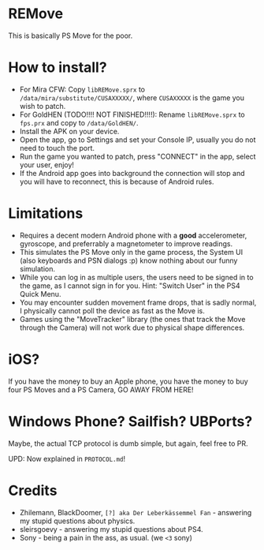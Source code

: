 # REMove

This is basically PS Move for the poor.

# How to install?

- For Mira CFW: Copy `libREMove.sprx` to `/data/mira/substitute/CUSAXXXXX/`, where `CUSAXXXXX` is the game you wish to patch.
- For GoldHEN (TODO!!!! NOT FINISHED!!!!): Rename `libREMove.sprx` to `fps.prx` and copy to `/data/GoldHEN/`.
- Install the APK on your device.
- Open the app, go to Settings and set your Console IP, usually you do not need to touch the port.
- Run the game you wanted to patch, press "CONNECT" in the app, select your user, enjoy!
- If the Android app goes into background the connection will stop and you will have to reconnect, this is because of Android rules.

# Limitations

- Requires a decent modern Android phone with a **good** accelerometer, gyroscope, and preferrably a magnetometer to improve readings.
- This simulates the PS Move only in the game process, the System UI (also keyboards and PSN dialogs :p) know nothing about our funny simulation.
- While you can log in as multiple users, the users need to be signed in to the game, as I cannot sign in for you.
  Hint: "Switch User" in the PS4 Quick Menu.
- You may encounter sudden movement frame drops, that is sadly normal, I physically cannot poll the device as fast as the Move is.
- Games using the "MoveTracker" library (the ones that track the Move through the Camera) will not work due to physical shape differences.

# iOS?

If you have the money to buy an Apple phone, you have the money to buy four PS Moves and a PS Camera, GO AWAY FROM HERE!

# Windows Phone? Sailfish? UBPorts?

Maybe, the actual TCP protocol is dumb simple, but again, feel free to PR.

UPD: Now explained in `PROTOCOL.md`!

# Credits

- Zhilemann, BlackDoomer, `[?] aka Der Leberkässemmel Fan` - answering my stupid questions about physics.
- sleirsgoevy - answering my stupid questions about PS4.
- Sony - being a pain in the ass, as usual. (we `<3` sony)
